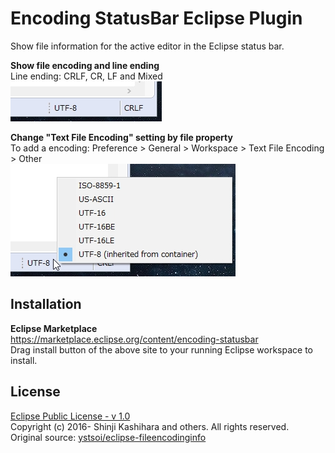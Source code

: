 # Encoding StatusBar Eclipse Plugin
Show file information for the active editor in the Eclipse status bar.  

**Show file encoding and line ending**  
Line ending: CRLF, CR, LF and Mixed  
![](image/encoding.jpg)  

**Change "Text File Encoding" setting by file property**  
To add a encoding: Preference > General > Workspace > Text File Encoding > Other  
![](image/encoding_select.jpg)  

## Installation
**Eclipse Marketplace**  
https://marketplace.eclipse.org/content/encoding-statusbar  
Drag install button of the above site to your running Eclipse workspace to install.  
<!--
**Update Site**  
Help > Install New Software...  
https://raw.githubusercontent.com/cypher256/eclipse-encoding-plugin/master/eclipse.encoding.plugin.update/site.xml
-->

## License
[Eclipse Public License - v 1.0](https://www.eclipse.org/legal/epl-v10.html)  
Copyright (c) 2016- Shinji Kashihara and others. All rights reserved.  
Original source: [ystsoi/eclipse-fileencodinginfo](https://github.com/ystsoi/eclipse-fileencodinginfo)

